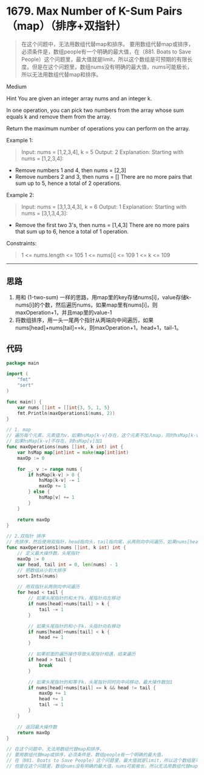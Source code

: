 # 1679. Max Number of K-Sum Pairs（map）（排序+双指针）

> 在这个问题中，无法用数组代替map和排序。
要用数组代替map或排序，必须条件是，数组people有一个明确的最大值，在（881. Boats to Save People）这个问题里，最大值就是limit，所以这个数组是可预期的有限长度。但是在这个问题里，数组nums没有明确的最大值，nums可能极长，所以无法用数组代替map和排序。

Medium

Hint
You are given an integer array nums and an integer k.

In one operation, you can pick two numbers from the array whose sum equals k and remove them from the array.

Return the maximum number of operations you can perform on the array.

Example 1:
> Input: nums = [1,2,3,4], k = 5
Output: 2
Explanation: Starting with nums = [1,2,3,4]:
- Remove numbers 1 and 4, then nums = [2,3]
- Remove numbers 2 and 3, then nums = []
There are no more pairs that sum up to 5, hence a total of 2 operations.

Example 2:
> Input: nums = [3,1,3,4,3], k = 6
Output: 1
Explanation: Starting with nums = [3,1,3,4,3]:
- Remove the first two 3's, then nums = [1,4,3]
There are no more pairs that sum up to 6, hence a total of 1 operation.
 

Constraints:
> 1 <= nums.length <= 105
1 <= nums[i] <= 109
1 <= k <= 109

---

## 思路
1. 用和 (1-two-sum) 一样的思路，用map里的key存储nums\[i]，value存储k-nums\[i]的个数，然后遍历nums，如果map里有nums\[i]，则maxOperation+1，并且map里的value-1
2. 将数组排序，用一头一尾两个指针从两端向中间遍历，如果nums\[head]+nums\[tail]==k，则maxOperation+1，head+1，tail-1。

## 代码
```go
package main

import (
	"fmt"
	"sort"
)

func main() {
	var nums []int = []int{3, 5, 1, 5}
	fmt.Println(maxOperations1(nums, 2))
}

// 1. map
// 遍历每个元素，元素值为v，如果hsMap[k-v]存在，这个元素不加入map，同时hsMap[k-v]-1，最大操作数加1
// 如果hsMap[k-v]不存在，则hsMap[v]加1
func maxOperations(nums []int, k int) int {
	var hsMap map[int]int = make(map[int]int)
	maxOp := 0

	for _, v := range nums {
		if hsMap[k-v] > 0 {
			hsMap[k-v] -= 1
			maxOp += 1
		} else {
			hsMap[v] += 1
		}
	}

	return maxOp
}

// 2.双指针 排序
// 先排序，然后使用双指针，head指向头，tail指向尾，从两侧向中间遍历，如果nums[head]+nums[tail] == k，head+1，tail-1，maxOp+1
func maxOperations1(nums []int, k int) int {
	// 定义最大操作数，头尾指针
	maxOp := 0
	var head, tail int = 0, len(nums) - 1
	// 把数组从小到大排序
	sort.Ints(nums)

	// 用双指针从两侧向中间遍历
	for head < tail {
		// 如果头尾指针的和大于k，尾指针向左移动
		if nums[head]+nums[tail] > k {
			tail -= 1
		}

		// 如果头尾指针的和小于k，头指针向右移动
		if nums[head]+nums[tail] < k {
			head += 1
		}

		// 如果前面的遍历操作导致头尾指针相遇，结束遍历
		if head > tail {
			break
		}

		// 如果头尾指针的和等于k，头尾指针同时向中间移动，最大操作数加1
		if nums[head]+nums[tail] == k && head != tail {
			maxOp += 1
			head += 1
			tail -= 1
		}
	}

	// 返回最大操作数
	return maxOp
}

// 在这个问题中，无法用数组代替map和排序，
// 要用数组代替map或排序，必须条件是，数组people有一个明确的最大值，
// 在（881. Boats to Save People）这个问题里，最大值就是limit，所以这个数组是可预期的有限长度。
// 但是在这个问题里，数组nums没有明确的最大值，nums可能极长，所以无法用数组代替map和排序。
```